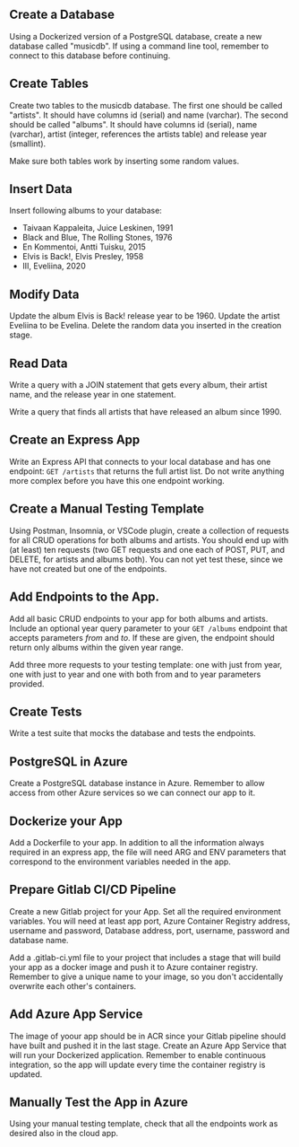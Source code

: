 ## Create a Database

Using a Dockerized version of a PostgreSQL database, create a new database called "musicdb". If using a command line tool, remember to connect to this database before continuing.

## Create Tables

Create two tables to the musicdb database. The first one should be called "artists". It should have columns id (serial) and name (varchar). The second should be called "albums". It should have columns id (serial), name (varchar), artist (integer, references the artists table) and release year (smallint).

Make sure both tables work by inserting some random values.

## Insert Data

Insert following albums to your database:
- Taivaan Kappaleita, Juice Leskinen, 1991
- Black and Blue, The Rolling Stones, 1976
- En Kommentoi, Antti Tuisku, 2015
- Elvis is Back!, Elvis Presley, 1958
- III, Eveliina, 2020

## Modify Data

Update the album Elvis is Back! release year to be 1960. Update the artist Eveliina to be Evelina. Delete the random data you inserted in the creation stage.

## Read Data

Write a query with a JOIN statement that gets every album, their artist name, and the release year in one statement.

Write a query that finds all artists that have released an album since 1990.

## Create an Express App

Write an Express API that connects to your local database and has one endpoint: `GET /artists` that returns the full artist list. Do not write anything more complex before you have this one endpoint working.

## Create a Manual Testing Template

Using Postman, Insomnia, or VSCode plugin, create a collection of requests for all CRUD operations for both albums and artists. You should end up with (at least) ten requests (two GET requests and one each of POST, PUT, and DELETE, for artists and albums both). You can not yet test these, since we have not created but one of the endpoints.

## Add Endpoints to the App.

Add all basic CRUD endpoints to your app for both albums and artists. Include an optional year query parameter to your `GET /albums` endpoint that accepts parameters *from* and *to*. If these are given, the endpoint should return only albums within the given year range.

Add three more requests to your testing template: one with just from year, one with just to year and one with both from and to year parameters provided.

## Create Tests

Write a test suite that mocks the database and tests the endpoints. 

##  PostgreSQL in Azure

Create a PostgreSQL database instance in Azure. Remember to allow access from other Azure services so we can connect our app to it.

## Dockerize your App

Add a Dockerfile to your app. In addition to all the information always required in an express app, the file will need ARG and ENV parameters that correspond to the environment variables needed in the app.

## Prepare Gitlab CI/CD Pipeline

Create a new Gitlab project for your App. Set all the required environment variables. You will need at least app port, Azure Container Registry address, username and password, Database address, port, username, password and database name.

Add a .gitlab-ci.yml file to your project that includes a stage that will build your app as a docker image and push it to Azure container registry. Remember to give a unique name to your image, so you don't accidentally overwrite each other's containers.

## Add Azure App Service

The image of yoour app should be in ACR since your Gitlab pipeline should have built and pushed it in the last stage. Create an Azure App Service that will run your Dockerized application. Remember to enable continuous integration, so the app will update every time the container registry is updated.

## Manually Test the App in Azure

Using your manual testing template, check that all the endpoints work as desired also in the cloud app.







